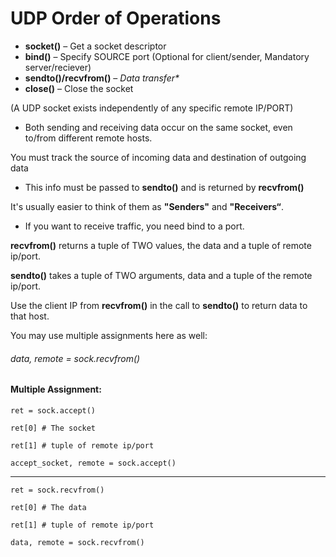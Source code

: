 # UDP Order of Operations

* **socket\(\)** – Get a socket descriptor
* **bind\(\)** – Specify SOURCE port \(Optional for client/sender, Mandatory server/reciever\)
* **sendto\(\)/recvfrom\(\)** – _Data transfer\*_
* **close\(\)** – Close the socket

\(A UDP socket exists independently of any specific remote IP/PORT\)

* Both sending and receiving data occur on the same socket, even to/from different remote hosts.

You must track the source of incoming data and destination of outgoing data

* This info must be passed to **sendto\(\)** and is returned by **recvfrom\(\)**

It's usually easier to think of them as **"Senders"** and **"Receivers“**.

* If you want to receive traffic, you need bind to a port.

**recvfrom\(\)** returns a tuple of TWO values, the data and a tuple of remote ip/port.

**sendto\(\)** takes a tuple of TWO arguments, data and a tuple of the remote ip/port.

Use the client IP from **recvfrom\(\)** in the call to **sendto\(\)** to return data to that host.

You may use multiple assignments here as well:

###### _data, remote = sock.recvfrom\(\)_

#### Multiple Assignment:

`ret = sock.accept()`

`ret[0] # The socket`

`ret[1] # tuple of remote ip/port`

`accept_socket, remote = sock.accept()`

---

`ret = sock.recvfrom()`

`ret[0] # The data`

`ret[1] # tuple of remote ip/port`

`data, remote = sock.recvfrom()`



